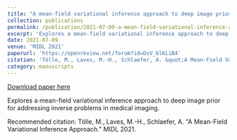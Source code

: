 ```yaml
---
title: "A mean-field variational inference approach to deep image prior for inverse problems"
collection: publications
permalink: /publication/2021-07-09-a-mean-field-variational-inference-approach
excerpt: 'Explores a mean-field variational inference approach to deep image prior for addressing inverse problems in medical imaging.'
date: 2021-07-09
venue: 'MIDL 2021'
paperurl: 'https://openreview.net/forum?id=DvV_blKLiB4'
citation: 'Tölle, M., Laves, M.-H., Schlaefer, A. &quot;A Mean-Field Variational Inference Approach.&quot; MIDL 2021.'
category: manuscripts
---
```


<a href='https://openreview.net/forum?id=DvV_blKLiB4'>Download paper here</a>

Explores a mean-field variational inference approach to deep image prior for addressing inverse problems in medical imaging.

Recommended citation: Tölle, M., Laves, M.-H., Schlaefer, A. "A Mean-Field Variational Inference Approach." MIDL 2021.